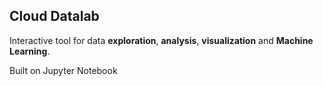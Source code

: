## Cloud Datalab
Interactive tool for data **exploration**, **analysis**, **visualization** and **Machine Learning**.

Built on Jupyter Notebook

